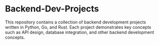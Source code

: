 # Backend-Dev-Projects
This repository contains a collection of backend development projects written in Python, Go, and Rust. Each project demonstrates key concepts such as API design, database integration, and other backend development concepts.
